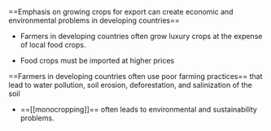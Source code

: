 ==Emphasis on growing crops for export can create economic and environmental problems in developing countries== 


- Farmers in developing countries often grow luxury crops at the expense of local food crops. 
    
- Food crops must be imported at higher prices
    


==Farmers in developing countries often use poor farming practices== that lead to water pollution, soil erosion, deforestation, and salinization of the soil

- ==[[monocropping]]== often leads to environmental and sustainability problems.